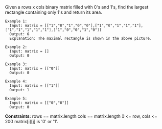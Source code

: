 Given a rows x cols binary matrix filled with 0's and 1's, find the largest rectangle containing only 1's and return its area.

```
Example 1:
  Input: matrix = [["1","0","1","0","0"],["1","0","1","1","1"],["1","1","1","1","1"],["1","0","0","1","0"]]
  Output: 6
  Explanation: The maximal rectangle is shown in the above picture.

Example 2:
  Input: matrix = []
  Output: 0

Example 3:
  Input: matrix = [["0"]]
  Output: 0

Example 4:
  Input: matrix = [["1"]]
  Output: 1

Example 5:
  Input: matrix = [["0","0"]]
  Output: 0
``` 

**Constraints:**
  rows == matrix.length
  cols == matrix.length
  0 <= row, cols <= 200
  matrix[i][j] is '0' or '1'.